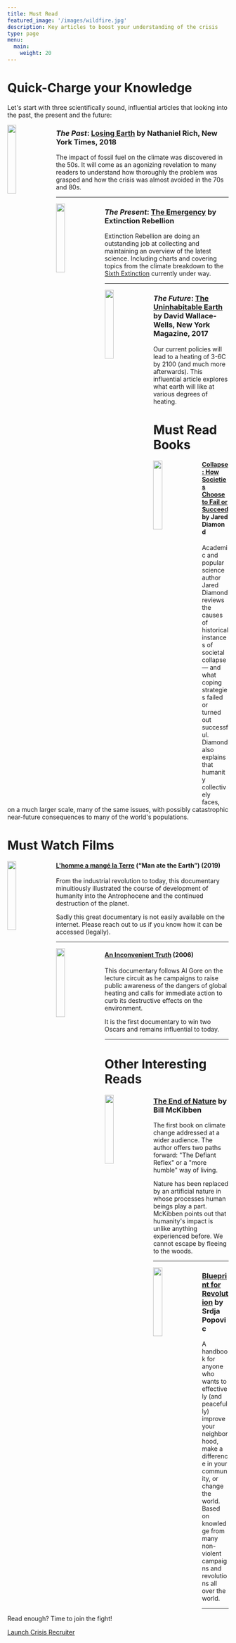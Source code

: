 ```yaml
---
title: Must Read
featured_image: '/images/wildfire.jpg'
description: Key articles to boost your understanding of the crisis
type: page
menu:
  main:
    weight: 20
---
```


# Quick-Charge your Knowledge
Let's start with three scientifically sound, influential articles that looking into the past, the present and the future:

<img style="float: left; width: 20%; margin-right: 10px" src="/images/must-read/Keeling.png" />

### *The Past*: [Losing Earth](https://www.nytimes.com/interactive/2018/08/01/magazine/climate-change-losing-earth.html) by Nathaniel Rich, New York Times, 2018
The impact of fossil fuel on the climate was discovered in the 50s. It will come as an agonizing revelation to many readers to understand how thoroughly the problem was grasped and how the crisis was almost avoided in the 70s and 80s.

---

<img style="float: left; width: 20%; margin-right: 10px" src="/images/must-read/xr-logo.jpg" />

### *The Present*: [The Emergency](https://rebellion.earth/the-truth/the-emergency) by Extinction Rebellion
Extinction Rebellion are doing an outstanding job at collecting and maintaining an overview of the latest science. Including charts and covering topics from the climate breakdown to the [Sixth Extinction](https://en.wikipedia.org/wiki/Holocene_extinction) currently under way.

---

<img style="float: left; width: 20%; margin-right: 10px" src="/images/must-read/The_Uninhabitable_Earth_-_cover.jpg" />

### *The Future*: [The Uninhabitable Earth](http://nymag.com/intelligencer/2017/07/climate-change-earth-too-hot-for-humans.html) by David Wallace-Wells, New York Magazine, 2017
Our current policies will lead to a heating of 3-6C by 2100 (and much more afterwards). This influential article explores what earth will like at various degrees of heating.

# Must Read Books

<img style="float: left; width: 20%; margin-right: 10px" src="/images/must-read/Collapse_cover.jpg" />

#### [Collapse: How Societies Choose to Fail or Succeed](https://en.wikipedia.org/wiki/Collapse%3A_How_Societies_Choose_to_Fail_or_Succeed) by Jared Diamond

Academic and popular science author Jared Diamond reviews the causes of historical instances of societal collapse — and what coping strategies failed or turned out successful. Diamond also explains that humanity collectively faces, on a much larger scale, many of the same issues, with possibly catastrophic near-future consequences to many of the world's populations.

# Must Watch Films

<img style="float: left; width: 20%; margin-right: 10px" src="/images/must-read/L_homme a mange la Terre.jpg" />

#### [L'homme a mangé la Terre](https://boutique.arte.tv/detail/homme_a_mange_la_terre) (“Man ate the Earth”) (2019)
From the industrial revolution to today, this documentary minuitiously illustrated the course of development of humanity into the Antrophocene and the continued destruction of the planet.

Sadly this great documentary is not easily available on the internet. Please reach out to us if you know how it can be accessed (legally).

---

<img style="float: left; width: 20%; margin-right: 10px" src="/images/must-read/An_Inconvenient_Truth_Film_Poster.jpg" />

#### [An Inconvenient Truth](https://en.wikipedia.org/wiki/An_Inconvenient_Truth) (2006)
This documentary follows Al Gore on the lecture circuit as he campaigns to raise public awareness of the dangers of global heating and calls for immediate action to curb its destructive effects on the environment.

It is the first documentary to win two Oscars and remains influential to today.

---

# Other Interesting Reads

<img style="float: left; width: 20%; margin-right: 10px" src="/images/must-read/The_End_of_Nature-cover.jpg" />

### [The End of Nature](https://en.wikipedia.org/wiki/The_End_of_Nature) by Bill McKibben

The first book on climate change addressed at a wider audience. The author offers two paths forward: "The Defiant Reflex" or a "more humble" way of living.

Nature has been replaced by an artificial nature in whose processes human beings play a part. 
McKibben points out that humanity's impact is unlike anything experienced before. We cannot escape by fleeing to the woods.

--- 

<img style="float: left; width: 20%; margin-right: 10px" src="/images/must-read/blueprint-for-revolution-cover.jpg" />

### [Blueprint for Revolution](https://en.wikipedia.org/wiki/Blueprint_for_Revolution) by Srdja Popovic

A handbook for anyone who wants to effectively (and peacefully) improve your neighborhood, make a difference in your community, or change the world. Based on knowledge from many non-violent campaigns and revolutions all over the world.

--- 

Read enough? Time to join the fight!

<a href="/recruiter" class="button button-primary">Launch <span class="button-text-highlight">Crisis Recruiter</span></a>